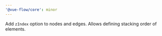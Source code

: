 ```yaml
---
'@vue-flow/core': minor
---
```


Add `zIndex` option to nodes and edges. Allows defining stacking order of elements.
